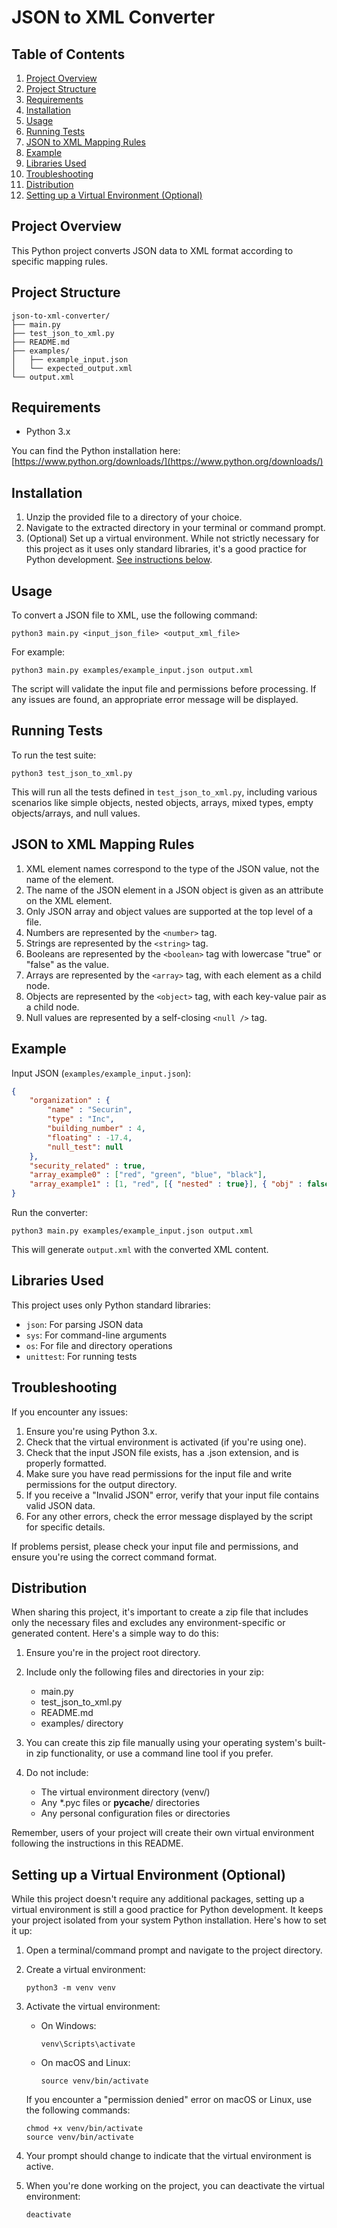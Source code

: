 # JSON to XML Converter

## Table of Contents
1. [Project Overview](#project-overview)
2. [Project Structure](#project-structure)
3. [Requirements](#requirements)
4. [Installation](#installation)
5. [Usage](#usage)
6. [Running Tests](#running-tests)
7. [JSON to XML Mapping Rules](#json-to-xml-mapping-rules)
8. [Example](#example)
9. [Libraries Used](#libraries-used)
10. [Troubleshooting](#troubleshooting)
11. [Distribution](#distribution)
12. [Setting up a Virtual Environment (Optional)](#setting-up-a-virtual-environment-optional)

## Project Overview
This Python project converts JSON data to XML format according to specific mapping rules.

## Project Structure
```
json-to-xml-converter/
├── main.py
├── test_json_to_xml.py
├── README.md
├── examples/
│   ├── example_input.json
│   └── expected_output.xml
└── output.xml
```

## Requirements
- Python 3.x

You can find the Python installation here: [https://www.python.org/downloads/](https://www.python.org/downloads/)

## Installation
1. Unzip the provided file to a directory of your choice.
2. Navigate to the extracted directory in your terminal or command prompt.
3. (Optional) Set up a virtual environment. While not strictly necessary for this project as it uses only standard libraries, it's a good practice for Python development. [See instructions below](#setting-up-a-virtual-environment-optional).

## Usage
To convert a JSON file to XML, use the following command:

```
python3 main.py <input_json_file> <output_xml_file>
```

For example:
```
python3 main.py examples/example_input.json output.xml
```

The script will validate the input file and permissions before processing. If any issues are found, an appropriate error message will be displayed.

## Running Tests
To run the test suite:

```
python3 test_json_to_xml.py
```

This will run all the tests defined in `test_json_to_xml.py`, including various scenarios like simple objects, nested objects, arrays, mixed types, empty objects/arrays, and null values.

## JSON to XML Mapping Rules
1. XML element names correspond to the type of the JSON value, not the name of the element.
2. The name of the JSON element in a JSON object is given as an attribute on the XML element.
3. Only JSON array and object values are supported at the top level of a file.
4. Numbers are represented by the `<number>` tag.
5. Strings are represented by the `<string>` tag.
6. Booleans are represented by the `<boolean>` tag with lowercase "true" or "false" as the value.
7. Arrays are represented by the `<array>` tag, with each element as a child node.
8. Objects are represented by the `<object>` tag, with each key-value pair as a child node.
9. Null values are represented by a self-closing `<null />` tag.

## Example
Input JSON (`examples/example_input.json`):
```json
{
    "organization" : {
        "name" : "Securin",
        "type" : "Inc",
        "building_number" : 4,
        "floating" : -17.4,
        "null_test": null
    },
    "security_related" : true,
    "array_example0" : ["red", "green", "blue", "black"],
    "array_example1" : [1, "red", [{ "nested" : true}], { "obj" : false}]
}
```

Run the converter:
```
python3 main.py examples/example_input.json output.xml
```

This will generate `output.xml` with the converted XML content.

## Libraries Used
This project uses only Python standard libraries:

- `json`: For parsing JSON data
- `sys`: For command-line arguments
- `os`: For file and directory operations
- `unittest`: For running tests

## Troubleshooting
If you encounter any issues:
1. Ensure you're using Python 3.x.
2. Check that the virtual environment is activated (if you're using one).
3. Check that the input JSON file exists, has a .json extension, and is properly formatted.
4. Make sure you have read permissions for the input file and write permissions for the output directory.
5. If you receive a "Invalid JSON" error, verify that your input file contains valid JSON data.
6. For any other errors, check the error message displayed by the script for specific details.

If problems persist, please check your input file and permissions, and ensure you're using the correct command format.

## Distribution
When sharing this project, it's important to create a zip file that includes only the necessary files and excludes any environment-specific or generated content. Here's a simple way to do this:

1. Ensure you're in the project root directory.
2. Include only the following files and directories in your zip:
   - main.py
   - test_json_to_xml.py
   - README.md
   - examples/ directory

3. You can create this zip file manually using your operating system's built-in zip functionality, or use a command line tool if you prefer.

4. Do not include:
   - The virtual environment directory (venv/)
   - Any *.pyc files or __pycache__/ directories
   - Any personal configuration files or directories

Remember, users of your project will create their own virtual environment following the instructions in this README.

## Setting up a Virtual Environment (Optional)
While this project doesn't require any additional packages, setting up a virtual environment is still a good practice for Python development. It keeps your project isolated from your system Python installation. Here's how to set it up:

1. Open a terminal/command prompt and navigate to the project directory.

2. Create a virtual environment:
   ```
   python3 -m venv venv
   ```

3. Activate the virtual environment:
   - On Windows:
     ```
     venv\Scripts\activate
     ```
   - On macOS and Linux:
     ```
     source venv/bin/activate
     ```
    If you encounter a "permission denied" error on macOS or Linux, use the following commands:
    ```
    chmod +x venv/bin/activate
    source venv/bin/activate
    ```
    
4. Your prompt should change to indicate that the virtual environment is active.

5. When you're done working on the project, you can deactivate the virtual environment:
   ```
   deactivate
   ```